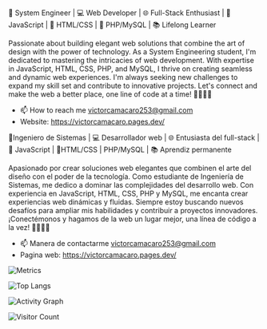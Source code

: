 
🌟 System Engineer | 💻 Web Developer | 🌐 Full-Stack Enthusiast | 🚀 JavaScript | 🎨 HTML/CSS | 🧮 PHP/MySQL | 📚 Lifelong Learner

Passionate about building elegant web solutions that combine the art of design with the power of technology. As a System Engineering student, I'm dedicated to mastering the intricacies of web development. With expertise in JavaScript, HTML, CSS, PHP, and MySQL, I thrive on creating seamless and dynamic web experiences. I'm always seeking new challenges to expand my skill set and contribute to innovative projects. Let's connect and make the web a better place, one line of code at a time! 👨‍💻🌐🚀
- 📫 How to reach me victorcamacaro253@gmail.com
- Website: https://victorcamacaro.pages.dev/

<!---
victorcamacaro253/victorcamacaro253 is a ✨ special ✨ repository because its `README.md` (this file) appears on your GitHub profile.
You can click the Preview link to take a look at your changes.
--->

🌟Ingeniero de Sistemas | 💻 Desarrollador web | 🌐 Entusiasta del full-stack | 🚀 JavaScript | 🎨HTML/CSS |   PHP/MySQL | 📚 Aprendiz permanente

Apasionado por crear soluciones web elegantes que combinen el arte del diseño con el poder de la tecnología. Como estudiante de Ingeniería de Sistemas, me dedico a dominar las complejidades del desarrollo web. Con experiencia en JavaScript, HTML, CSS, PHP y MySQL, me encanta crear experiencias web dinámicas y fluidas. Siempre estoy buscando nuevos desafíos para ampliar mis habilidades y contribuir a proyectos innovadores. ¡Conectémonos y hagamos de la web un lugar mejor, una línea de código a la vez! 👨‍💻🌐🚀
- 📫 Manera de contactarme victorcamacaro253@gmail.com
- Pagina web: https://victorcamacaro.pages.dev/

![Metrics](https://metrics.lecoq.io/victorcamacaro253?template=classic&base=header%2C%20activity%2C%20community%2C%20repositories%2C%20metadata&base.indepth=false)

![Top Langs](https://github-readme-stats.vercel.app/api/top-langs/?username=victorcamacaro253&layout=compact&theme=radical)

![Activity Graph](https://activity-graph.herokuapp.com/graph?username=victorcamacaro253&theme=react-dark&hide_border=true)

![Visitor Count](https://profile-counter.glitch.me/victorcamacaro253/count.svg)
